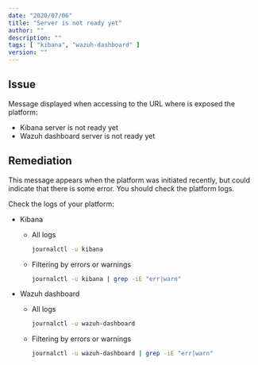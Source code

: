 ```yaml
---
date: "2020/07/06"
title: "Server is not ready yet"
author: ""
description: ""
tags: [ "kibana", "wazuh-dashboard" ]
version: ""
---
```


## Issue

Message displayed when accessing to the URL where is exposed the platform:
- Kibana server is not ready yet
- Wazuh dashboard server is not ready yet

## Remediation

This message appears when the platform was initiated recently, but could indicate that there is some error. You should check the platform logs.

Check the logs of your platform:

- Kibana

  - All logs

    ```sh
    journalctl -u kibana
    ```

  - Filtering by errors or warnings

    ```sh
    journalctl -u kibana | grep -iE "err|warn"
    ```



- Wazuh dashboard

  - All logs

    ```sh
    journalctl -u wazuh-dashboard
    ```

  - Filtering by errors or warnings

    ```sh
    journalctl -u wazuh-dashboard | grep -iE "err|warn"
    ```
